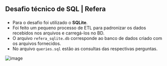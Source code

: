 ## Desafio técnico de SQL | Refera 

### 
- Para o desafio foi utilizado o **SQLite**.
- Foi feito um pequeno processo de ETL para padronizar os dados recebidos nos arquivos e carregá-los no BD.
- O arquivo `refera_sqlite.db` corresponde ao banco de dados criado com os arquivos fornecidos.
- No arquivo `queries.sql` estão as consultas das respectivas perguntas.


![image](https://github.com/karenaciole/refera/assets/96853561/ccfba7fe-4682-491e-a36d-4a2f5718b886)
